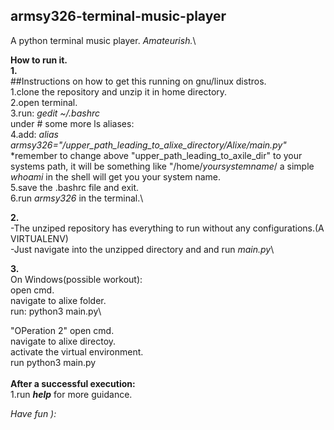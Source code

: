 ## armsy326-terminal-music-player
A python terminal music player. _Amateurish._\

**How to run it.**\
**1.**\
##Instructions on how to get this running on gnu/linux distros.\
1.clone the repository and unzip it in home directory.\
2.open terminal.\
3.run: *gedit ~/.bashrc*\
under # some more ls aliases:\
4.add: *alias armsy326="/upper_path_leading_to_alixe_directory/Alixe/main.py"*\
*remember to change above "upper_path_leading_to_axile_dir" to your systems path,
it will be something like "/home/*yoursystemname*/ a simple *whoami* in the shell will get you your system name.\
5.save the .bashrc file and exit.\
6.run *armsy326* in the terminal.\ 

**2.**\
-The unziped repository has everything to run without any configurations.(A VIRTUALENV)\
-Just navigate into the unzipped directory and and run *main.py*\

**3.**\
On Windows(possible workout):\
open cmd.\
navigate to alixe folder.\
run: python3 main.py\

"OPeration 2"
open cmd.\
navigate to alixe directoy.\
activate the virtual environment.\
run python3 main.py\
\
__After a successful execution:__\
1.run ***help*** for more guidance.

*Have fun ):*
